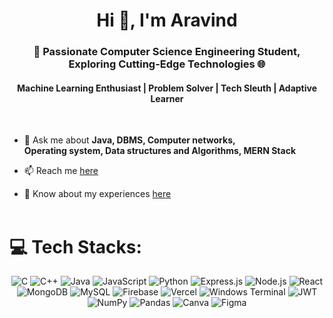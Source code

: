 <h1 align="center">Hi 👋, I'm Aravind</h1>
<h3 align="center">🚀 Passionate Computer Science Engineering Student, Exploring Cutting-Edge Technologies 🌐</h3>
<h4 align="center">Machine Learning Enthusiast | Problem Solver | Tech Sleuth | Adaptive Learner</h4><br>

- 💬 Ask me about **Java, DBMS, Computer networks,<br>Operating system, Data structures and Algorithms, MERN Stack**

- 📫 Reach me <a href="mailto:aravind30052003@gmail.com" target="_blank">here</a>

- 📄 Know about my experiences <a href="https://drive.google.com/uc?export=download&id=10B9dKJY-Xh0Dv_jTz4GpyjCuJjY5kChp" target="_blank">here</a><br><br>

# 💻 Tech Stacks:
<p align="center">
  <img src="https://img.shields.io/badge/c-%2300599C.svg?style=for-the-badge&logo=c&logoColor=white" alt="C"/>
  <img src="https://img.shields.io/badge/c++-%2300599C.svg?style=for-the-badge&logo=c%2B%2B&logoColor=white" alt="C++"/>
  <img src="https://img.shields.io/badge/java-%23ED8B00.svg?style=for-the-badge&logo=openjdk&logoColor=white" alt="Java"/>
  <img src="https://img.shields.io/badge/javascript-%23323330.svg?style=for-the-badge&logo=javascript&logoColor=%23F7DF1E" alt="JavaScript"/>
  <img src="https://img.shields.io/badge/python-3670A0?style=for-the-badge&logo=python&logoColor=ffdd54" alt="Python"/>
  <img src="https://img.shields.io/badge/express.js-%23404d59.svg?style=for-the-badge&logo=express&logoColor=%2361DAFB" alt="Express.js"/>
  <img src="https://img.shields.io/badge/node.js-6DA55F?style=for-the-badge&logo=node.js&logoColor=white" alt="Node.js"/>
  <img src="https://img.shields.io/badge/react-%2320232a.svg?style=for-the-badge&logo=react&logoColor=%2361DAFB" alt="React"/><br>
  <img src="https://img.shields.io/badge/mongodb-%234ea94b.svg?style=for-the-badge&logo=mongodb&logoColor=white" alt="MongoDB"/>
  <img src="https://img.shields.io/badge/mysql-%2300000f.svg?style=for-the-badge&logo=mysql&logoColor=white" alt="MySQL"/>
  <img src="https://img.shields.io/badge/firebase-%23039BE5.svg?style=for-the-badge&logo=firebase" alt="Firebase"/>
  <img src="https://img.shields.io/badge/vercel-%23000000.svg?style=for-the-badge&logo=vercel&logoColor=white" alt="Vercel"/>
  <img src="https://img.shields.io/badge/Windows%20Terminal-%234D4D4D.svg?style=for-the-badge&logo=windows-terminal&logoColor=white" alt="Windows Terminal"/>
  <img src="https://img.shields.io/badge/JWT-black?style=for-the-badge&logo=JSON%20web%20tokens" alt="JWT"/><br>
  <img src="https://img.shields.io/badge/numpy-%23013243.svg?style=for-the-badge&logo=numpy&logoColor=white" alt="NumPy"/>
  <img src="https://img.shields.io/badge/pandas-%23150458.svg?style=for-the-badge&logo=pandas&logoColor=white" alt="Pandas"/>
  <img src="https://img.shields.io/badge/Canva-%2300C4CC.svg?style=for-the-badge&logo=Canva&logoColor=white" alt="Canva"/>
  <img src="https://img.shields.io/badge/figma-%23F24E1E.svg?style=for-the-badge&logo=figma&logoColor=white" alt="Figma"/>
</p>
